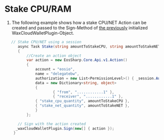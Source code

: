 # Stake CPU/RAM

1. The following example shows how a stake CPU/NET Action can be created and passed to the Sign-Method of [the previously](https://liquiidio.gitbook.io/unity-plugin-suite/v/wcwunity/examples/example_a) initialized WaxCloudWalletPlugin-Object.

```csharp
   // Stake CPU/NET using a session
      async Task Stake(string amountToStakeCPU, string amountToStakeNET  )
      {
          //Create an action object
          var action = new EosSharp.Core.Api.v1.Action()
          {
              account = "eosio",
              name = "delegatebw",
              authorization = new List<PermissionLevel>() { _session.Auth },
              data = new Dictionary<string, object>
              {
                      { "from", "............1" },
                      { "receiver", "............1" },
		      { "stake_cpu_quantity", amountToStakeCPU },
		      { "stake_net_quantity", amountToStakeNET },
              }
          };
		
	  // Sign with the action created
	 _waxCloudWalletPlugin.Sign(new[] { action });
	}
```
